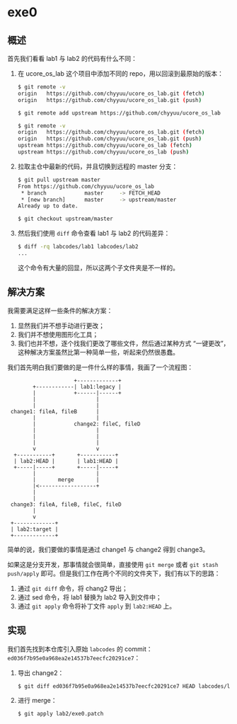 # exe0 

## 概述

首先我们看看 lab1 与 lab2 的代码有什么不同：

1. 在 ucore_os_lab 这个项目中添加不同的 repo，用以回滚到最原始的版本：

   ```bash
   $ git remote -v
   origin	https://github.com/chyyuu/ucore_os_lab.git (fetch)
   origin	https://github.com/chyyuu/ucore_os_lab.git (push)
   
   $ git remote add upstream https://github.com/chyyuu/ucore_os_lab
   
   $ git remote -v
   origin	https://github.com/chyyuu/ucore_os_lab.git (fetch)
   origin	https://github.com/chyyuu/ucore_os_lab.git (push)
   upstream	https://github.com/chyyuu/ucore_os_lab (fetch)
   upstream	https://github.com/chyyuu/ucore_os_lab (push)
   ```

2. 拉取主仓中最新的代码，并且切换到远程的 master 分支：

   ```bash
   $ git pull upstream master
   From https://github.com/chyyuu/ucore_os_lab
    * branch            master     -> FETCH_HEAD
    * [new branch]      master     -> upstream/master
   Already up to date.
   
   $ git checkout upstream/master
   ```

3. 然后我们使用 `diff` 命令查看 lab1 与 lab2 的代码差异：

   ```bash
   $ diff -rq labcodes/lab1 labcodes/lab2
   ...
   ```

   这个命令有大量的回显，所以这两个子文件夹是不一样的。

## 解决方案

我需要满足这样一些条件的解决方案：

1. 显然我们并不想手动进行更改；
2. 我们并不想使用图形化工具；
3. 我们也并不想，逐个找我们更改了哪些文件，然后通过某种方式 “一键更改”，这种解决方案虽然比第一种简单一些，听起来仍然很愚蠢。

我们首先明白我们要做的是一件什么样的事情，我画了一个流程图：

```
                     +-------------+ 
        +------------| lab1:legacy |
        |            +------|------+
        |                   |
        |                   |                                           
 change1: fileA, fileB      |                                           
        |                   |                                           
        |            change2: fileC, fileD                              
        |                   |                                           
        |                   |                                           
        |                   |                                           
        v                   v                                           
  +-----------+       +-----------+                                     
  | lab2:HEAD |       | lab1:HEAD |                                     
  +-----|-----+       +-----|-----+                                     
        |                   |                                           
        |       merge       |                                           
        |<------------------+                                           
        |                                                               
        |                                                               
 change3: fileA, fileB, fileC, fileD                                    
        |                                                               
        v                                                               
 +-------------+                                                        
 | lab2:target |                                                        
 +-------------+                                                        
```

简单的说，我们要做的事情是通过 change1 与 change2 得到 change3。

如果这是分支开发，那事情就会很简单，直接使用 `git merge` 或者 `git stash push/apply` 即可。但是我们工作在两个不同的文件夹下，我们有以下的思路：

1. 通过 `git diff` 命令，将 chang2 导出；
2. 通过 sed 命令，将 lab1 替换为 lab2 导入到文件中；
3. 通过 `git apply` 命令将补丁文件 `apply` 到 `lab2:HEAD` 上。

## 实现

我们首先找到本仓库引入原始 `labcodes` 的 commit：`ed036f7b95e0a968ea2e14537b7eecfc20291ce7`：

1. 导出 change2：

   ```bash
   $ git diff ed036f7b95e0a968ea2e14537b7eecfc20291ce7 HEAD labcodes/lab1/ | sed 's/lab1/lab2/g' > lab2/exe0.patch
   ```

2. 进行 merge：

   ```bash
   $ git apply lab2/exe0.patch
   ```